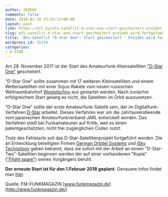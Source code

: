 ```yaml
---
author: IN3DOV
comments: false
date: 2018-01-28 15:24:12+00:00
layout: post
link: https://drc.bz/afu-satellit-d-star-one-start-gescheitert-projekt-wird-fortgefuehrt/
slug: afu-satellit-d-star-one-start-gescheitert-projekt-wird-fortgefuehrt
title: 'AFu-Satellit "D-Star One": Start gescheitert - Projekt wird fortgeführt'
wordpress_id: 15239
categories:
- D-STAR
---
```


Am 28. November 2017 ist der Start des Amateurfunk-Kleinsatelliten ["D-Star One"](http://www.orbitalsystems.de/wp-content/uploads/2017/10/The-final-tests-of-the-D-Star-One-small-satellite_1.jpg) gescheitert.




"D-Star One" sollte zusammen mit 17 weiteren Kleinsatelliten und einem Wettersatelliten mit einer Sojus-Rakete vom neuen russischen Weltraumbahnhof [Wostotschny](https://de.wikipedia.org/wiki/Kosmodrom_Wostotschny) aus gestartet werden. Nach zunächst erfolgreichem Start gelang es nicht, die Satelliten im Orbit auszusetzen.




"D-Star One" sollte der erste Amateurfunk-Satellit sein, der im Digitalfunk-Verfahren [D-Star](https://de.wikipedia.org/wiki/D-STAR) arbeitet. Dieses Verfahren war um die Jahrtausendwende vom japanischen Amateurfunkverband JARL entwickelt worden. Das Verfahren stieß bei Funkamateuren auf Kritik, weil es einen patentgeschützten, nicht frei zugänglichen Codec nutzt. 




Trotz des Fehlstarts soll das D-Star-Satellitenprojekt fortgeführt werden. Die an Entwicklung beteiligten Firmen [German Orbitel Systems](http://www.orbitalsystems.de/) und [iSky Technology](http://www.iskytech.com/) gaben bekannt, dass sie sofort mit der Arbeit an einem "D-Star-Two"-Satelliten beginnen werden der auf einer vorhandenen "Kopie" (["Flight spare"](https://en.wikipedia.org/wiki/Flight_spare)) seines Vorgängers beruht. 




**Der erneute Start ist für den 1.Februar 2018 geplant**. Genauere Infos findet man [hier](http://www.d-star.one).




Quelle: FM-FUNKMAGAZIN
[www.funkmagazin.de](http://www.funkmagazin.de/)

